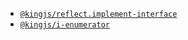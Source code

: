 - [`@kingjs/reflect.implement-interface`][ImplementInterface]
- [`@kingjs/i-enumerator`][IEnumerator]

[IEnumerator]: https://www.npmjs.com/package/@kingjs/i-enumerator
[ImplementInterface]: https://www.npmjs.com/package/@kingjs/reflect.implement-interface
